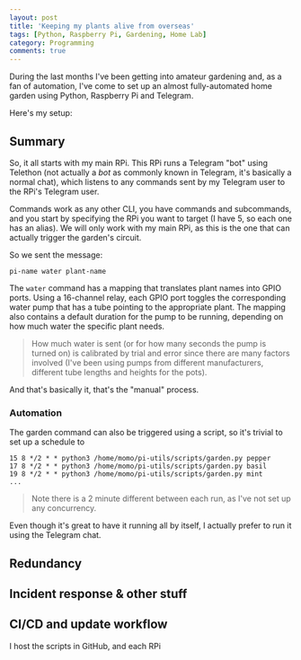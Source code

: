 ```yaml
---
layout: post
title: 'Keeping my plants alive from overseas'
tags: [Python, Raspberry Pi, Gardening, Home Lab]
category: Programming
comments: true
---
```


During the last months I've been getting into amateur gardening and, as a fan of automation, I've come to set up an almost fully-automated home garden using Python, Raspberry Pi and Telegram.

Here's my setup:

##

## Summary

So, it all starts with my main RPi. This RPi runs a Telegram "bot" using Telethon (not actually a *bot* as commonly known in Telegram, it's basically a normal chat), which listens to any commands sent by my Telegram user to the RPi's Telegram user. 

Commands work as any other CLI, you have commands and subcommands, and you start by specifying the RPi you want to target (I have 5, so each one has an alias). We will only work with my main RPi, as this is the one that can actually trigger the garden's circuit.

So we sent the message:
```
pi-name water plant-name
```

The `water` command has a mapping that translates plant names into GPIO ports. Using a 16-channel relay, each GPIO port toggles the corresponding water pump that has a tube pointing to the appropriate plant. The mapping also contains a default duration for the pump to be running, depending on how much water the specific plant needs.

> How much water is sent (or for how many seconds the pump is turned on) is calibrated by trial and error since there are many factors involved (I've been using pumps from different manufacturers, different tube lengths and heights for the pots).

And that's basically it, that's the "manual" process.

### Automation

The garden command can also be triggered using a script, so it's trivial to set up a schedule to 

```
15 8 */2 * * python3 /home/momo/pi-utils/scripts/garden.py pepper
17 8 */2 * * python3 /home/momo/pi-utils/scripts/garden.py basil
19 8 */2 * * python3 /home/momo/pi-utils/scripts/garden.py mint
...
```

> Note there is a 2 minute different between each run, as I've not set up any concurrency.

Even though it's great to have it running all by itself, I actually prefer to run it using the Telegram chat.

## Redundancy

## Incident response & other stuff

## CI/CD and update workflow
I host the scripts in GitHub, and each RPi
